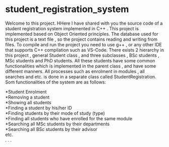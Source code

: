 # student_registration_system

Welcome to this project. HHere I have shared with you the source code of a student registration system implemented in C++ .
This project is implemented based on Object Oriented principles. 
The database used for this project is a text file , so the project contains reading and writing from files. 
To compile and run the project you need to use g++ , or any other IDE that supports C++ compilation such as VS-Code.
There exists 2 hierarchy in this project , general Student class , and three subclasses  , BSc students , MSc students and PhD students. All these students have some common functionalities which is implemented in the parent class , and have some different manners.
All processes such as enrolment in modules , all searches and etc. is done in a separate class called StudentRegistration. Som functionalities of the system are as follows:

*Student Enrolment<br/>
*Removing a student<br/>
*Showing all students<br/>
*Finding a student by his/her ID<br/>
*Finding students by their mode of study (type)<br/>
*Finding all students who have enrolled for the same module<br/>
*Searching all MSc students by their departments<br/>
*Searching all BSc students by their advisor<br/>
etc.<br/>
.
.
.

